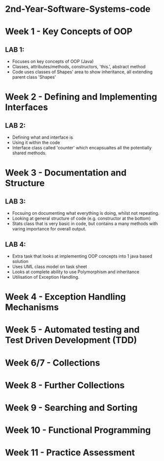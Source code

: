# **2nd-Year-Software-Systems-code**

# Week 1 - Key Concepts of OOP

## LAB 1:
- Focuses on key concepts of OOP (Java)
- Classes, attributes/methods, constructors, 'this.', abstract method
- Code uses classes of Shapes' area to show inheritance, all extending parent class 'Shapes'

# Week 2 - Defining and Implementing Interfaces

## LAB 2:
- Defining what and interface is
- Using it within the code
- Interface class called 'counter' which encapsualtes all the potentially shared methods.

# Week 3 - Documentation and Structure

## LAB 3:
- Focsuing on documenting what everything is doing, whilst not repeating.
- Looking at general structure of code (e.g. constructor at the bottom)
- Stats class that is very basic in code, but contains a many methods with varing importance for overall output.
## LAB 4:
- Extra task that looks at implementing OOP concepts into 1 java based solution
- Uses UML class model on task sheet
- Looks at complete ability to use Polymorphism and inheritance
- Utilisation of Exception Handling.

# Week 4 - Exception Handling Mechanisms


# Week 5 - Automated testing and Test Driven Development (TDD)


# Week 6/7 - Collections


# Week 8 - Further Collections


# Week 9 - Searching and Sorting


# Week 10 - Functional Programming


# Week 11 - Practice Assessment

